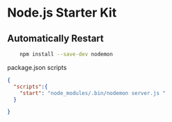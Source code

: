 # Node.js Starter Kit

## Automatically Restart

```bash
    npm install --save-dev nodemon
```

package.json scripts
```json
{
  "scripts":{
    "start": "node_modules/.bin/nodemon server.js "
  }

}
```
